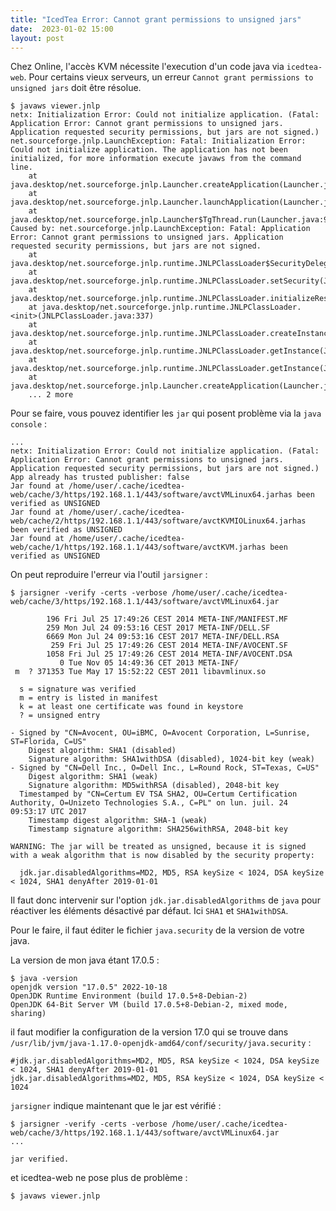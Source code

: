 ```yaml
---
title: "IcedTea Error: Cannot grant permissions to unsigned jars"
date:  2023-01-02 15:00
layout: post
---
```


Chez Online, l'accès KVM nécessite l'execution d'un code java via `icedtea-web`. Pour certains vieux serveurs, un erreur `Cannot grant permissions to unsigned jars` doit être résolue.


    $ javaws viewer.jnlp
    netx: Initialization Error: Could not initialize application. (Fatal: Application Error: Cannot grant permissions to unsigned jars. Application requested security permissions, but jars are not signed.)
    net.sourceforge.jnlp.LaunchException: Fatal: Initialization Error: Could not initialize application. The application has not been initialized, for more information execute javaws from the command line.
    	at java.desktop/net.sourceforge.jnlp.Launcher.createApplication(Launcher.java:823)
    	at java.desktop/net.sourceforge.jnlp.Launcher.launchApplication(Launcher.java:531)
    	at java.desktop/net.sourceforge.jnlp.Launcher$TgThread.run(Launcher.java:946)
    Caused by: net.sourceforge.jnlp.LaunchException: Fatal: Application Error: Cannot grant permissions to unsigned jars. Application requested security permissions, but jars are not signed.
    	at java.desktop/net.sourceforge.jnlp.runtime.JNLPClassLoader$SecurityDelegateImpl.getClassLoaderSecurity(JNLPClassLoader.java:2488)
    	at java.desktop/net.sourceforge.jnlp.runtime.JNLPClassLoader.setSecurity(JNLPClassLoader.java:384)
    	at java.desktop/net.sourceforge.jnlp.runtime.JNLPClassLoader.initializeResources(JNLPClassLoader.java:807)
    	at java.desktop/net.sourceforge.jnlp.runtime.JNLPClassLoader.<init>(JNLPClassLoader.java:337)
    	at java.desktop/net.sourceforge.jnlp.runtime.JNLPClassLoader.createInstance(JNLPClassLoader.java:420)
    	at java.desktop/net.sourceforge.jnlp.runtime.JNLPClassLoader.getInstance(JNLPClassLoader.java:494)
    	at java.desktop/net.sourceforge.jnlp.runtime.JNLPClassLoader.getInstance(JNLPClassLoader.java:467)
    	at java.desktop/net.sourceforge.jnlp.Launcher.createApplication(Launcher.java:815)
    	... 2 more

Pour se faire, vous pouvez identifier les `jar` qui posent problème via la `java console` :

    ...
    netx: Initialization Error: Could not initialize application. (Fatal: Application Error: Cannot grant permissions to unsigned jars. Application requested security permissions, but jars are not signed.)
    App already has trusted publisher: false
    Jar found at /home/user/.cache/icedtea-web/cache/3/https/192.168.1.1/443/software/avctVMLinux64.jarhas been verified as UNSIGNED
    Jar found at /home/user/.cache/icedtea-web/cache/2/https/192.168.1.1/443/software/avctKVMIOLinux64.jarhas been verified as UNSIGNED
    Jar found at /home/user/.cache/icedtea-web/cache/1/https/192.168.1.1/443/software/avctKVM.jarhas been verified as UNSIGNED

On peut reproduire l'erreur via l'outil `jarsigner` :

    $ jarsigner -verify -certs -verbose /home/user/.cache/icedtea-web/cache/3/https/192.168.1.1/443/software/avctVMLinux64.jar

            196 Fri Jul 25 17:49:26 CEST 2014 META-INF/MANIFEST.MF
            259 Mon Jul 24 09:53:16 CEST 2017 META-INF/DELL.SF
            6669 Mon Jul 24 09:53:16 CEST 2017 META-INF/DELL.RSA
             259 Fri Jul 25 17:49:26 CEST 2014 META-INF/AVOCENT.SF
            1058 Fri Jul 25 17:49:26 CEST 2014 META-INF/AVOCENT.DSA
               0 Tue Nov 05 14:49:36 CET 2013 META-INF/
     m  ? 371353 Tue May 17 15:52:22 CEST 2011 libavmlinux.so
    
      s = signature was verified 
      m = entry is listed in manifest
      k = at least one certificate was found in keystore
      ? = unsigned entry
    
    - Signed by "CN=Avocent, OU=iBMC, O=Avocent Corporation, L=Sunrise, ST=Florida, C=US"
        Digest algorithm: SHA1 (disabled)
        Signature algorithm: SHA1withDSA (disabled), 1024-bit key (weak)
    - Signed by "CN=Dell Inc., O=Dell Inc., L=Round Rock, ST=Texas, C=US"
        Digest algorithm: SHA1 (weak)
        Signature algorithm: MD5withRSA (disabled), 2048-bit key
      Timestamped by "CN=Certum EV TSA SHA2, OU=Certum Certification Authority, O=Unizeto Technologies S.A., C=PL" on lun. juil. 24 09:53:17 UTC 2017
        Timestamp digest algorithm: SHA-1 (weak)
        Timestamp signature algorithm: SHA256withRSA, 2048-bit key
    
    WARNING: The jar will be treated as unsigned, because it is signed with a weak algorithm that is now disabled by the security property:
    
      jdk.jar.disabledAlgorithms=MD2, MD5, RSA keySize < 1024, DSA keySize < 1024, SHA1 denyAfter 2019-01-01

Il faut donc intervenir sur l'option `jdk.jar.disabledAlgorithms` de `java` pour réactiver les éléments désactivé par défaut. Ici `SHA1` et `SHA1withDSA`.

Pour le faire, il faut éditer le fichier `java.security` de la version de votre java.

La version de mon java étant 17.0.5 :

    $ java -version
    openjdk version "17.0.5" 2022-10-18
    OpenJDK Runtime Environment (build 17.0.5+8-Debian-2)
    OpenJDK 64-Bit Server VM (build 17.0.5+8-Debian-2, mixed mode, sharing)

il faut modifier la configuration de la version 17.0 qui se trouve dans `/usr/lib/jvm/java-1.17.0-openjdk-amd64/conf/security/java.security` :

    #jdk.jar.disabledAlgorithms=MD2, MD5, RSA keySize < 1024, DSA keySize < 1024, SHA1 denyAfter 2019-01-01
    jdk.jar.disabledAlgorithms=MD2, MD5, RSA keySize < 1024, DSA keySize < 1024


`jarsigner` indique maintenant que le jar est vérifié :

    $ jarsigner -verify -certs -verbose /home/user/.cache/icedtea-web/cache/3/https/192.168.1.1/443/software/avctVMLinux64.jar
    ...
    
    jar verified.
    
et icedtea-web ne pose plus de problème :

    $ javaws viewer.jnlp



